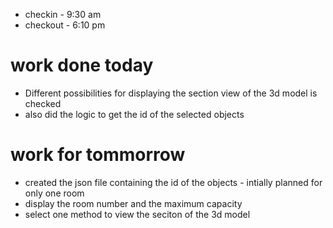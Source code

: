 -  checkin - 9:30 am
-  checkout - 6:10 pm

# work done today 
* Different possibilities for displaying the section view of the 3d model is checked
* also did the logic to get the id of the selected objects 

# work for tommorrow 
* created the json file containing the id of the objects - intially planned for only one room
* display the room number and the maximum capacity
* select one method to view the seciton of the 3d model

